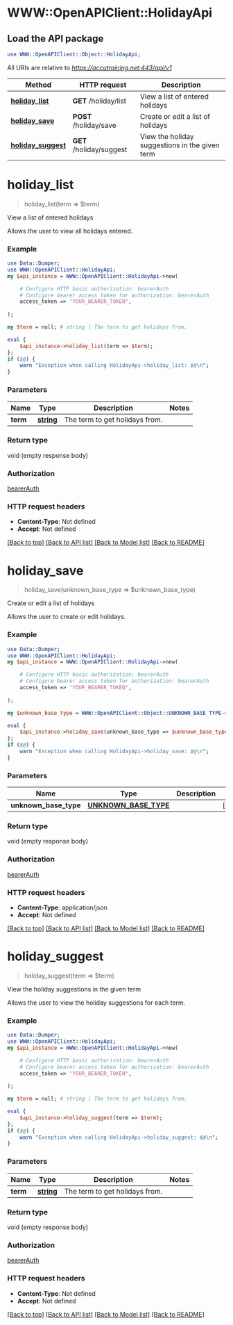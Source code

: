 # WWW::OpenAPIClient::HolidayApi

## Load the API package
```perl
use WWW::OpenAPIClient::Object::HolidayApi;
```

All URIs are relative to *https://accutraining.net:443/api/v1*

Method | HTTP request | Description
------------- | ------------- | -------------
[**holiday_list**](HolidayApi.md#holiday_list) | **GET** /holiday/list | View a list of entered holidays
[**holiday_save**](HolidayApi.md#holiday_save) | **POST** /holiday/save | Create or edit a list of holidays
[**holiday_suggest**](HolidayApi.md#holiday_suggest) | **GET** /holiday/suggest | View the holiday suggestions in the given term


# **holiday_list**
> holiday_list(term => $term)

View a list of entered holidays

Allows the user to view all holidays entered.

### Example 
```perl
use Data::Dumper;
use WWW::OpenAPIClient::HolidayApi;
my $api_instance = WWW::OpenAPIClient::HolidayApi->new(

    # Configure HTTP basic authorization: bearerAuth
    # Configure bearer access token for authorization: bearerAuth
    access_token => 'YOUR_BEARER_TOKEN',
    
);

my $term = null; # string | The term to get holidays from.

eval { 
    $api_instance->holiday_list(term => $term);
};
if ($@) {
    warn "Exception when calling HolidayApi->holiday_list: $@\n";
}
```

### Parameters

Name | Type | Description  | Notes
------------- | ------------- | ------------- | -------------
 **term** | [**string**](.md)| The term to get holidays from. | 

### Return type

void (empty response body)

### Authorization

[bearerAuth](../README.md#bearerAuth)

### HTTP request headers

 - **Content-Type**: Not defined
 - **Accept**: Not defined

[[Back to top]](#) [[Back to API list]](../README.md#documentation-for-api-endpoints) [[Back to Model list]](../README.md#documentation-for-models) [[Back to README]](../README.md)

# **holiday_save**
> holiday_save(unknown_base_type => $unknown_base_type)

Create or edit a list of holidays

Allows the user to create or edit holidays.

### Example 
```perl
use Data::Dumper;
use WWW::OpenAPIClient::HolidayApi;
my $api_instance = WWW::OpenAPIClient::HolidayApi->new(

    # Configure HTTP basic authorization: bearerAuth
    # Configure bearer access token for authorization: bearerAuth
    access_token => 'YOUR_BEARER_TOKEN',
    
);

my $unknown_base_type = WWW::OpenAPIClient::Object::UNKNOWN_BASE_TYPE->new(); # UNKNOWN_BASE_TYPE | 

eval { 
    $api_instance->holiday_save(unknown_base_type => $unknown_base_type);
};
if ($@) {
    warn "Exception when calling HolidayApi->holiday_save: $@\n";
}
```

### Parameters

Name | Type | Description  | Notes
------------- | ------------- | ------------- | -------------
 **unknown_base_type** | [**UNKNOWN_BASE_TYPE**](UNKNOWN_BASE_TYPE.md)|  | [optional] 

### Return type

void (empty response body)

### Authorization

[bearerAuth](../README.md#bearerAuth)

### HTTP request headers

 - **Content-Type**: application/json
 - **Accept**: Not defined

[[Back to top]](#) [[Back to API list]](../README.md#documentation-for-api-endpoints) [[Back to Model list]](../README.md#documentation-for-models) [[Back to README]](../README.md)

# **holiday_suggest**
> holiday_suggest(term => $term)

View the holiday suggestions in the given term

Allows the user to view the holiday suggestions for each term.

### Example 
```perl
use Data::Dumper;
use WWW::OpenAPIClient::HolidayApi;
my $api_instance = WWW::OpenAPIClient::HolidayApi->new(

    # Configure HTTP basic authorization: bearerAuth
    # Configure bearer access token for authorization: bearerAuth
    access_token => 'YOUR_BEARER_TOKEN',
    
);

my $term = null; # string | The term to get holidays from.

eval { 
    $api_instance->holiday_suggest(term => $term);
};
if ($@) {
    warn "Exception when calling HolidayApi->holiday_suggest: $@\n";
}
```

### Parameters

Name | Type | Description  | Notes
------------- | ------------- | ------------- | -------------
 **term** | [**string**](.md)| The term to get holidays from. | 

### Return type

void (empty response body)

### Authorization

[bearerAuth](../README.md#bearerAuth)

### HTTP request headers

 - **Content-Type**: Not defined
 - **Accept**: Not defined

[[Back to top]](#) [[Back to API list]](../README.md#documentation-for-api-endpoints) [[Back to Model list]](../README.md#documentation-for-models) [[Back to README]](../README.md)

